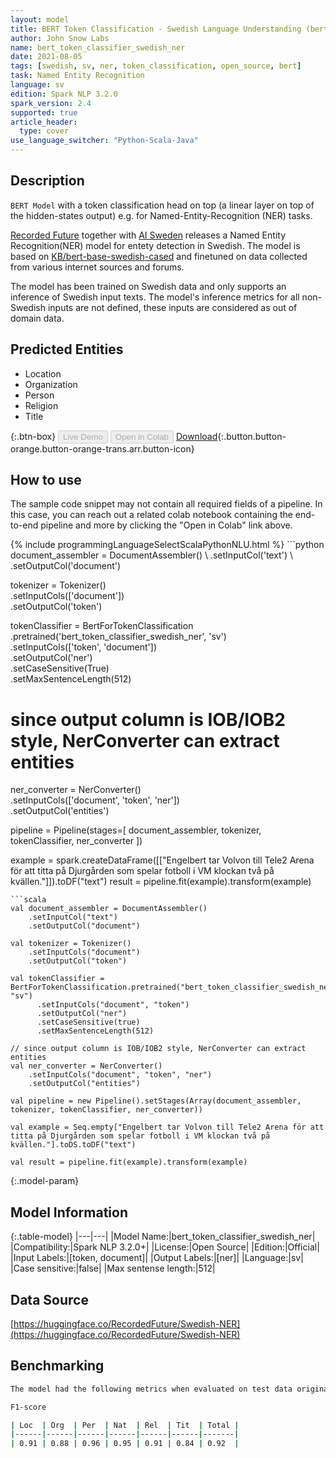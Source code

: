 ```yaml
---
layout: model
title: BERT Token Classification - Swedish Language Understanding (bert_token_classifier_swedish_ner)
author: John Snow Labs
name: bert_token_classifier_swedish_ner
date: 2021-08-05
tags: [swedish, sv, ner, token_classification, open_source, bert]
task: Named Entity Recognition
language: sv
edition: Spark NLP 3.2.0
spark_version: 2.4
supported: true
article_header:
  type: cover
use_language_switcher: "Python-Scala-Java"
---
```


## Description

`BERT Model` with a token classification head on top (a linear layer on top of the hidden-states output) e.g. for Named-Entity-Recognition (NER) tasks.

[Recorded Future](https://www.recordedfuture.com/) together with [AI Sweden](https://www.ai.se/en) releases a Named Entity Recognition(NER) model for entety detection in Swedish. The model is based on [KB/bert-base-swedish-cased](https://huggingface.co/KB/bert-base-swedish-cased) and finetuned on data collected from various internet sources and forums.

The model has been trained on Swedish data and only supports an inference of Swedish input texts. The model's inference metrics for all non-Swedish inputs are not defined, these inputs are considered as out of domain data.

## Predicted Entities

- Location
- Organization
- Person
- Religion
- Title

{:.btn-box}
<button class="button button-orange" disabled>Live Demo</button>
<button class="button button-orange" disabled>Open in Colab</button>
[Download](https://s3.amazonaws.com/auxdata.johnsnowlabs.com/public/models/bert_token_classifier_swedish_ner_sv_3.2.0_2.4_1628187308268.zip){:.button.button-orange.button-orange-trans.arr.button-icon}

## How to use

The sample code snippet may not contain all required fields of a pipeline. In this case, you can reach out a related colab notebook containing the end-to-end pipeline and more by clicking the "Open in Colab" link above.




<div class="tabs-box" markdown="1">
{% include programmingLanguageSelectScalaPythonNLU.html %}
```python
document_assembler = DocumentAssembler() \
    .setInputCol('text') \
    .setOutputCol('document')

tokenizer = Tokenizer() \
    .setInputCols(['document']) \
    .setOutputCol('token')

tokenClassifier = BertForTokenClassification \
      .pretrained('bert_token_classifier_swedish_ner', 'sv') \
      .setInputCols(['token', 'document']) \
      .setOutputCol('ner') \
      .setCaseSensitive(True) \
      .setMaxSentenceLength(512)

# since output column is IOB/IOB2 style, NerConverter can extract entities
ner_converter = NerConverter() \
    .setInputCols(['document', 'token', 'ner']) \
    .setOutputCol('entities')

pipeline = Pipeline(stages=[
    document_assembler, 
    tokenizer,
    tokenClassifier,
    ner_converter
])

example = spark.createDataFrame([["Engelbert tar Volvon till Tele2 Arena för att titta på Djurgården som spelar fotboll i VM klockan två på kvällen."]]).toDF("text")
result = pipeline.fit(example).transform(example)
```
```scala
val document_assembler = DocumentAssembler() 
    .setInputCol("text") 
    .setOutputCol("document")

val tokenizer = Tokenizer() 
    .setInputCols("document") 
    .setOutputCol("token")

val tokenClassifier = BertForTokenClassification.pretrained("bert_token_classifier_swedish_ner", "sv")
      .setInputCols("document", "token")
      .setOutputCol("ner")
      .setCaseSensitive(true)
      .setMaxSentenceLength(512)

// since output column is IOB/IOB2 style, NerConverter can extract entities
val ner_converter = NerConverter() 
    .setInputCols("document", "token", "ner") 
    .setOutputCol("entities")

val pipeline = new Pipeline().setStages(Array(document_assembler, tokenizer, tokenClassifier, ner_converter))

val example = Seq.empty["Engelbert tar Volvon till Tele2 Arena för att titta på Djurgården som spelar fotboll i VM klockan två på kvällen."].toDS.toDF("text")

val result = pipeline.fit(example).transform(example)
```
</div>

{:.model-param}
## Model Information

{:.table-model}
|---|---|
|Model Name:|bert_token_classifier_swedish_ner|
|Compatibility:|Spark NLP 3.2.0+|
|License:|Open Source|
|Edition:|Official|
|Input Labels:|[token, document]|
|Output Labels:|[ner]|
|Language:|sv|
|Case sensitive:|false|
|Max sentense length:|512|

## Data Source

[https://huggingface.co/RecordedFuture/Swedish-NER](https://huggingface.co/RecordedFuture/Swedish-NER)

## Benchmarking

```bash
The model had the following metrics when evaluated on test data originating from the same domain as the training data. 

F1-score

| Loc  | Org  | Per  | Nat  | Rel  | Tit  | Total |
|------|------|------|------|------|------|-------|
| 0.91 | 0.88 | 0.96 | 0.95 | 0.91 | 0.84 | 0.92  |
```